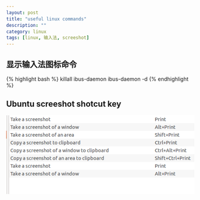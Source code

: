 ```yaml
---
layout: post
title: "useful linux commands"
description: ""
category: linux
tags: [linux, 输入法, screeshot]
---
```


## 显示输入法图标命令
{% highlight bash %}
killall ibus-daemon
ibus-daemon -d
{% endhighlight %}

## Ubuntu screeshot shotcut key

![screeshot shotcut](/images/linux/tool/ubuntu-screenshot.png)
